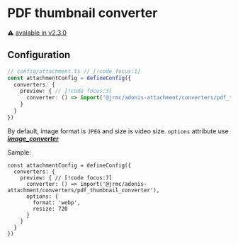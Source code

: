 
# PDF thumbnail converter

⚠️ [avalable in v2.3.0](/changelog#_2-3-0)

<!--@include: ../partials/install-pdf.md-->

## Configuration

```typescript
// config/attachment.ts // [!code focus:1]
const attachmentConfig = defineConfig({
  converters: {
    preview: { // [!code focus:3]
      converter: () => import('@jrmc/adonis-attachment/converters/pdf_thumbnail_converter'),
    }
  }
})
```

By default, image format is `JPEG` and size is video size. `options` attribute use ***[image_converter](/guide/converters/image)***

Sample:

```typescript{6-9}
const attachmentConfig = defineConfig({
  converters: {
    preview: { // [!code focus:7]
      converter: () => import('@jrmc/adonis-attachment/converters/pdf_thumbnail_converter'),
      options: {
        format: 'webp',
        resize: 720
      }
    }
  }
})
```
